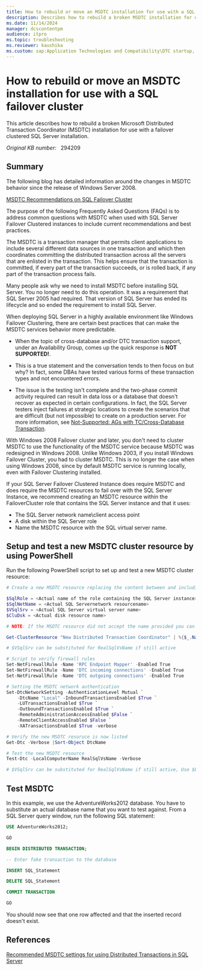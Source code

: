 ```yaml
---
title: How to rebuild or move an MSDTC installation for use with a SQL failover cluster
description: Describes how to rebuild a broken MSDTC installation for use with a failover clustered SQL Server installation, and how to move the MSDTC clustered resource to a new group.
ms.date: 11/14/2024
manager: dcscontentpm
audience: itpro
ms.topic: troubleshooting
ms.reviewer: kaushika
ms.custom: sap:Application Technologies and Compatibility\DTC startup, configuration, connectivity, and cluster, csstroubleshoot
---
```

# How to rebuild or move an MSDTC installation for use with a SQL failover cluster

This article describes how to rebuild a broken Microsoft Distributed Transaction Coordinator (MSDTC) installation for use with a failover clustered SQL Server installation.

_Original KB number:_ &nbsp; 294209

## Summary

The following blog has detailed information around the changes in MSDTC behavior since the release of Windows Server 2008.

[MSDTC Recommendations on SQL Failover Cluster](/archive/blogs/alwaysonpro/msdtc-recommendations-on-sql-failover-cluster)

The purpose of the following Frequently Asked Questions (FAQs) is to address common questions with MSDTC when used with SQL Server Failover Clustered instances to include current recommendations and best practices.

The MSDTC is a transaction manager that permits client applications to include several different data sources in one transaction and which then coordinates committing the distributed transaction across all the servers that are enlisted in the transaction. This helps ensure that the transaction is committed, if every part of the transaction succeeds, or is rolled back, if any part of the transaction process fails.  

Many people ask why we need to install MSDTC before installing SQL Server. You no longer need to do this operation. It was a requirement that SQL Server 2005 had required. That version of SQL Server has ended its lifecycle and so ended the requirement to install SQL Server.  

When deploying SQL Server in a highly available environment like Windows Failover Clustering, there are certain best practices that can make the MSDTC services behavior more predictable.

- When the topic of cross-database and/or DTC transaction support, under an Availability Group, comes up the quick response is **NOT SUPPORTED!**.

- This is a true statement and the conversation tends to then focus on but why? In fact, some DBAs have tested various forms of these transaction types and not encountered errors.

- The issue is the testing isn't complete and the two-phase commit activity required can result in data loss or a database that doesn't recover as expected in certain configurations. In fact, the SQL Server testers inject failures at strategic locations to create the scenarios that are difficult (but not impossible) to create on a production server. For more information, see [Not-Supported: AGs with TC/Cross-Database Transaction](/archive/blogs/alwaysonpro/not-supported-ags-with-dtccross-database-transactions).  

With Windows 2008 Failover cluster and later, you don't need to cluster MSDTC to use the functionality of the MSDTC service because MSDTC was redesigned in Windows 2008. Unlike Windows 2003, if you install Windows Failover Cluster, you had to cluster MSDTC. This is no longer the case when using Windows 2008, since by default MSDTC service is running locally, even with Failover Clustering installed.  

If your SQL Server Failover Clustered Instance does require MSDTC and does require the MSDTC resources to fail over with the SQL Server Instance, we recommend creating an MSDTC resource within the FailoverCluster role that contains the SQL Server instance and that it uses:  

- The SQL Server network name\\client access point
- A disk within the SQL Server role
- Name the MSDTC resource with the SQL virtual server name.

## Setup and test a new MSDTC cluster resource by using PowerShell

Run the following PowerShell script to set up and test a new MSDTC cluster resource:

```powershell
# Create a new MSDTC resource replacing the content between and including the <> sections below then execute.

$SqlRole = <Actual name of the role containing the SQL Server instance>
$SqlNetName = <Actual SQL Servernetwork resourcename>
$VSqlSrv = <Actual SQL Server virtual server name>
$CluDsk = <Actual disk resource name>

# NOTE: If the MSDTC resource did not accept the name provided you can alter the name using the following Powershell replacing the New Distributed Transaction Coordinator with RealSqlVsName:

Get-ClusterResource "New Distributed Transaction Coordinator" | %{$_.Name = RealSqlVsName }

# $VSqlSrv can be substituted for RealSqlVsName if still active

# Script to verify firewall rules
Set-NetFirewallRule -Name 'RPC Endpoint Mapper' -Enabled True
Set-NetFirewallRule -Name 'DTC incoming connections' -Enabled True
Set-NetFirewallRule -Name 'DTC outgoing connections' -Enabled True

# Setting the MSDTC network authentication
Set-DtcNetworkSetting -AuthenticationLevel Mutual `
    -DtcName "Local" -InboundTransactionsEnabled $True `
    -LUTransactionsEnabled $True `
    -OutboundTransactionsEnabled $True `
    -RemoteAdministrationAccessEnabled $False `
    -RemoteClientAccessEnabled $False `
    -XATransactionsEnabled $True -verbose

# Verify the new MSDTC resoruce is now listed
Get-Dtc -Verbose |Sort-Object DtcName

# Test the new MSDTC resource
Test-Dtc -LocalComputerName RealSqlVsName -Verbose

# $VSqlSrv can be substituted for RealSqlVsName if still active, Use $Env:COMPUTERNAME to test the local installation. The firewall rules and MSDTC authentication PowerShell commands will need to be executed on all the other existing cluster nodes.
```

## Test MSDTC

In this example, we use the AdventureWorks2012 database. You have to substitute an actual database name that you want to test against. From a SQL Server query window, run the following SQL statement:  

```sql
USE AdventureWorks2012;

GO

BEGIN DISTRIBUTED TRANSACTION; 

-- Enter fake transaction to the database

INSERT SQL_Statement

DELETE SQL_Statement

COMMIT TRANSACTION

GO
```

You should now see that one row affected and that the inserted record doesn't exist.

## References

[Recommended MSDTC settings for using Distributed Transactions in SQL Server](https://support.microsoft.com/help/2027550/recommended-msdtc-settings-for-using-distributed-transactions-in-sql-s)
